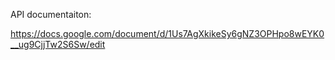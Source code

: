 API documentaiton: 

https://docs.google.com/document/d/1Us7AgXkikeSy6gNZ3OPHpo8wEYK0__ug9CjjTw2S6Sw/edit